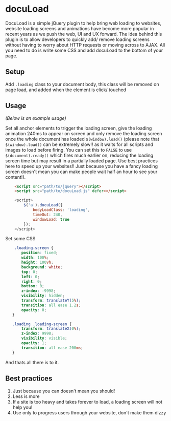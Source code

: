 # docuLoad
DocuLoad is a simple jQuery plugin to help bring web loading to websites, website loading screens and animations have become more popular in recent years as we push the web, UI and UX forward. The idea behind this plugin is to allow developers to quickly add/ remove loading screens without having to worry about HTTP requests or moving across to AJAX. All you need to do is write some CSS and add docuLoad to the bottom of your page.

## Setup 

Add `.loading` class to your document body, this class will be removed on page load, and added when the element is click/ touched

## Usage 

*(Below is an example usage)*

Set all anchor elements to trigger the loading screen, give the loading animation 240ms to appear on screen and only remove the loading screen once the whole document has loaded `$(window).load()` (please note that `$(window).load()` can be extremely slow!! as it waits for all scripts and images to load before firing. You can set this to `FALSE` to use `$(document).ready()` which fires much earlier on, reducing the loading screen time but may result in a partially loaded page. Use best practices here to speed up your websites!! Just because you have a fancy loading screen doesn't mean you can make people wait half an hour to see your content!).


```HTML 
    <script src="path/to/jquery"></script>
    <script src="path/to/docuLoad.js" defer></script>
```

```javascript
    <script>
        $('a').docuLoad({
            bodyLoadClass: 'loading',
            timeOut: 240,
            windowLoad: true
        });
    </script>
 ```

Set some CSS

 ```CSS
     .loading-screen {
        position: fixed;
        width: 100%;
        height: 100vh;
        background: white;
        top: 0;
        left: 0;
        right: 0;
        bottom: 0;
        z-index: -9998;
        visibility: hidden;
        transform: translateY(5%);
        transition: all ease 1.2s;
        opacity: 0;
    }

    .loading .loading-screen {
        transform: translateX(0%);
        z-index: 9998;
        visibility: visible;
        opacity: 1;
        transition: all ease 200ms;
    }
 ```

 And thats all there is to it.

 ## Best practices 

 1. Just because you can doesn't mean you should!
 2. Less is more 
 3. If a site is too heavy and takes forever to load, a loading screen will not help you! 
 4. Use only to progress users through your website, don't make them dizzy